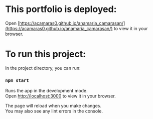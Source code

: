# This portfolio is deployed:

Open [https://acamaras0.github.io/anamaria_camarasan/](https://acamaras0.github.io/anamaria_camarasan/) to view it in your browser.




# To run this project:

In the project directory, you can run:

### `npm start`

Runs the app in the development mode.\
Open [http://localhost:3000](http://localhost:3000) to view it in your browser.

The page will reload when you make changes.\
You may also see any lint errors in the console.
